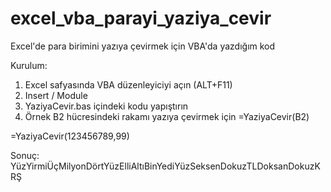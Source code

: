 # excel_vba_parayi_yaziya_cevir
Excel'de para birimini yazıya çevirmek için VBA'da yazdığım kod

Kurulum:
1. Excel safyasında VBA düzenleyiciyi açın (ALT+F11)
2. Insert / Module
3. YaziyaCevir.bas içindeki kodu yapıştırın
4. Örnek B2 hücresindeki rakamı yazıya çevirmek için =YaziyaCevir(B2)


=YaziyaCevir(123456789,99)

Sonuç:
YüzYirmiÜçMilyonDörtYüzElliAltıBinYediYüzSeksenDokuzTLDoksanDokuzKRŞ

